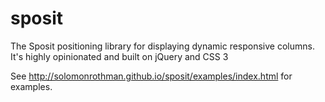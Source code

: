 # sposit
The Sposit positioning library for displaying dynamic responsive columns. It's highly opinionated and built on jQuery and CSS 3

See http://solomonrothman.github.io/sposit/examples/index.html for examples.

